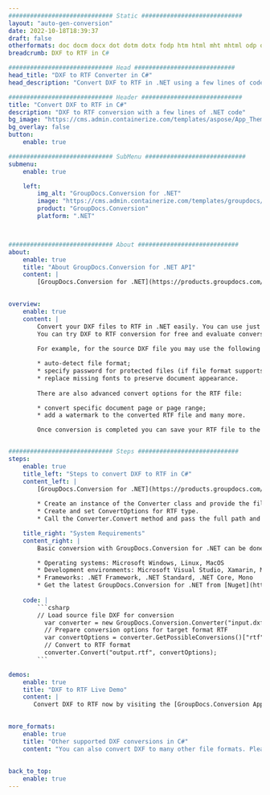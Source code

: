 ```yaml
---
############################# Static ############################
layout: "auto-gen-conversion"
date: 2022-10-18T18:39:37
draft: false
otherformats: doc docm docx dot dotm dotx fodp htm html mht mhtml odp odt otp pot potm potx pps ppsm ppsx ppt pptm pptx rtf
breadcrumb: DXF to RTF in C#

############################# Head ############################
head_title: "DXF to RTF Converter in C#"
head_description: "Convert DXF to RTF in .NET using a few lines of code. Use the GroupDocs Document Conversion API to convert over 160 file formats."

############################# Header ############################
title: "Convert DXF to RTF in C#"
description: "DXF to RTF conversion with a few lines of .NET code"
bg_image: "https://cms.admin.containerize.com/templates/aspose/App_Themes/V3/images/bg/header1.png"
bg_overlay: false
button:
    enable: true

############################# SubMenu ############################
submenu:
    enable: true

    left:
        img_alt: "GroupDocs.Conversion for .NET"
        image: "https://cms.admin.containerize.com/templates/groupdocs/images/product-logos/90x90-noborder/groupdocs-conversion-net.png"
        product: "GroupDocs.Conversion"
        platform: ".NET"



############################# About ############################
about:
    enable: true
    title: "About GroupDocs.Conversion for .NET API"
    content: |
        [GroupDocs.Conversion for .NET](https://products.groupdocs.com/conversion/net/) can be used to convert Microsoft Word, Excel, PowerPoint, PDF, Visio and other formats. GroupDocs.Conversion is a standalone API that is suitable for back-end and internal systems where high performance is required. It does not depend on any software such as Microsoft or Open Office.
    

overview:
    enable: true
    content: |
        Convert your DXF files to RTF in .NET easily. You can use just a couple of C# code lines in any platform of your choice like - Windows, Linux, macOS.
        You can try DXF to RTF conversion for free and evaluate conversion results quality.  Along with simple file conversion scenarios you can try more advanced options for loading source DXF file and for saving output RTF result. 
        
        For example, for the source DXF file you may use the following load options:

        * auto-detect file format;
        * specify password for protected files (if file format supports it);
        * replace missing fonts to preserve document appearance.
        
        There are also advanced convert options for the RTF file:

        * convert specific document page or page range;
        * add a watermark to the converted RTF file and many more.

        Once conversion is completed you can save your RTF file to the local file path or any third-party storage like FTP, Amazon S3, Google Drive, Dropbox etc. Please note - to convert DXF to RTF there is no need for any additional software installed - like MS Office, Open Office, Adobe Acrobat Reader etc.


############################# Steps ############################
steps:
    enable: true
    title_left: "Steps to convert DXF to RTF in C#"
    content_left: |
        [GroupDocs.Conversion for .NET](https://products.groupdocs.com/conversion/net/) makes it easy for developers to convert a DXF file to RTF with a few lines of code.
        
        * Create an instance of the Converter class and provide the file DXF with the full path
        * Create and set ConvertOptions for RTF type.
        * Call the Converter.Convert method and pass the full path and format (RTF) as a parameter

    title_right: "System Requirements"
    content_right: |
        Basic conversion with GroupDocs.Conversion for .NET can be done in just a few simple steps. Our APIs are supported on all major platforms and operating systems. Before executing the code below, make sure you have the following prerequisites installed on your system.

        * Operating systems: Microsoft Windows, Linux, MacOS
        * Development environments: Microsoft Visual Studio, Xamarin, MonoDevelop
        * Frameworks: .NET Framework, .NET Standard, .NET Core, Mono
        * Get the latest GroupDocs.Conversion for .NET from [Nuget](https://www.nuget.org/packages/groupdocs.conversion)
         
    code: |
        ```csharp    
        // Load source file DXF for conversion
          var converter = new GroupDocs.Conversion.Converter("input.dxf");
          // Prepare conversion options for target format RTF
          var convertOptions = converter.GetPossibleConversions()["rtf"].ConvertOptions;
          // Convert to RTF format
          converter.Convert("output.rtf", convertOptions);
        ```

demos:
    enable: true
    title: "DXF to RTF Live Demo"
    content: |
       Convert DXF to RTF now by visiting the [GroupDocs.Conversion App](https://products.groupdocs.app/conversion/family) website. Online demo has the following advantages
          

more_formats:
    enable: true
    title: "Other supported DXF conversions in C#"
    content: "You can also convert DXF to many other file formats. Please see the list below."
       
       
back_to_top:
    enable: true
---
```

